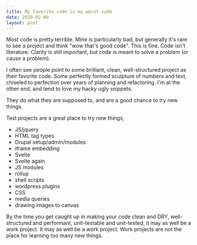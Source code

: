 ```yaml
---
title: My favorite code is my worst code
date: 2020-02-09
layout: post
---
```


Most code is pretty terrible. Mine is particularly bad, but generally it's rare to see a project and think "wow that's good code". This is fine. Code isn't literature. Clarity is still important, but code is meant to solve a problem (or cause a problem).

I often see people point to some brilliant, clean, well-structured project as their favorite code. Some perfectly formed sculpture of numbers and text, chiseled to perfection over years of planning and refactoring. I'm at the other end, and tend to love my hacky ugly snippets.

They do what they are supposed to, and are a good chance to try new things.

Test projects are a great place to try new things,

- JS/jquery
- HTML tag types
- Drupal setup/admin/modules
- iframe embedding
- Svelte
- Svelte again
- JS modules
- rollup
- shell scripts
- wordpress plugins
- CSS
- media queries
- drawing images to canvas

By the time you get caught up in making your code clean and DRY, well-structured and performant, unit-testable and unit-tested, it may as well be a work project. It may as well be a work project. Work projects are not the place for learning too many new things.

